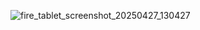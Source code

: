 ![fire_tablet_screenshot_20250427_130427](https://github.com/user-attachments/assets/f3c33eec-9ec7-45d6-8f62-2484fcff5646)
